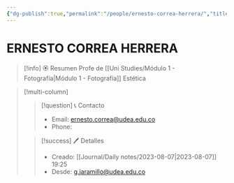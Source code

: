 ```yaml
---
{"dg-publish":true,"permalink":"/people/ernesto-correa-herrera/","title":"ERNESTO  CORREA HERRERA","tags":["Person"],"noteIcon":"","created":"2023-08-07T20:19:21.000-05:00","updated":"2023-08-07T19:33:46.000-05:00"}
---
```



# ERNESTO CORREA HERRERA

> [!info] 🏵️ Resumen
> Profe de [[Uni Studies/Módulo 1 - Fotografía\|Módulo 1 - Fotografía]] Estética

> [!multi-column]
> 
> > [!question] 📞 Contacto
> > - Email: ernesto.correa@udea.edu.co 
> > - Phone:  
> 
> > [!success] 🖊️ Detalles
> > - Creado: [[Journal/Daily notes/2023-08-07\|2023-08-07]] 19:25
> > - Desde: g.jaramillo@udea.edu.co  
